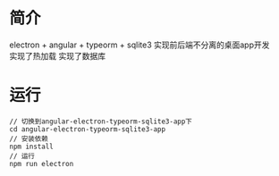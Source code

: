 # 简介
electron + angular + typeorm + sqlite3 实现前后端不分离的桌面app开发<br>
实现了热加载
实现了数据库
# 运行
```
// 切换到angular-electron-typeorm-sqlite3-app下
cd angular-electron-typeorm-sqlite3-app
// 安装依赖
npm install
// 运行
npm run electron
```
